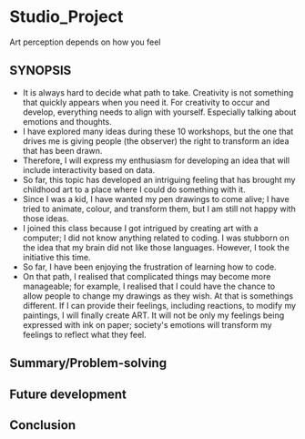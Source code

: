 # Studio_Project
Art perception depends on how you feel

## SYNOPSIS

- It is always hard to decide what path to take.
Creativity is not something that quickly appears when you need it. For creativity to occur and develop, everything needs to align with yourself. Especially talking about emotions and thoughts.
- I have explored many ideas during these 10 workshops, but the one that drives me is giving people (the observer) the right to transform an idea that has been drawn.
- Therefore, I will express my enthusiasm for developing an idea that will include interactivity based on data.
- So far, this topic has developed an intriguing feeling that has brought my childhood art to a place where I could do something with it.
- Since I was a kid, I have wanted my pen drawings to come alive; I have tried to animate, colour, and transform them, but I am still not happy with those ideas.
- I joined this class because I got intrigued by creating art with a computer; I did not know anything related to coding. I was stubborn on the idea that my brain did not like those languages. However, I took the initiative this time.
- So far, I have been enjoying the frustration of learning how to code.
- On that path, I realised that complicated things may become more manageable; for example, I realised that I could have the chance to allow people to change my drawings as they wish. At that is somethings different. If I can provide their feelings, including reactions, to modify my paintings, I will finally create ART. It will not be only my feelings being expressed with ink on paper; society's emotions will transform my feelings to reflect what they feel. 

## Summary/Problem-solving



## Future development



## Conclusion




